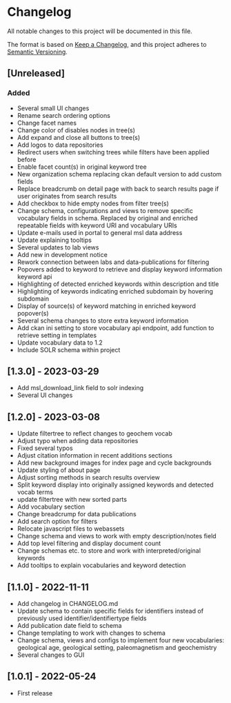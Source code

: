 # Changelog

All notable changes to this project will be documented in this file.

The format is based on [Keep a Changelog](https://keepachangelog.com/en/1.0.0/),
and this project adheres to [Semantic Versioning](https://semver.org/spec/v2.0.0.html).

## [Unreleased]

### Added
- Several small UI changes
- Rename search ordering options
- Change facet names
- Change color of disables nodes in tree(s)
- Add expand and close all buttons to tree(s)
- Add logos to data repositories
- Redirect users when switching trees while filters have been applied before
- Enable facet count(s) in original keyword tree
- New organization schema replacing ckan default version to add custom fields
- Replace breadcrumb on detail page with back to search results page if user originates from search results
- Add checkbox to hide empty nodes from filter tree(s)
- Change schema, configurations and views to remove specific vocabulary fields in schema. 
Replaced by original and enriched repeatable fields with keyword URI and vocabulary URIs
- Update e-mails used in portal to general msl data address
- Update explaining tooltips
- Several updates to lab views
- Add new in development notice
- Rework connection between labs and data-publications for filtering
- Popovers added to keyword to retrieve and display keyword information keyword api
- Highlighting of detected enriched keywords within description and title
- Highlighting of keywords indicating enriched subdomain by hovering subdomain
- Display of source(s) of keyword matching in enriched keyword popover(s)
- Several schema changes to store extra keyword information
- Add ckan ini setting to store vocabulary api endpoint, add function to retrieve setting in templates
- Update vocabulary data to 1.2
- Include SOLR schema within project

## [1.3.0] - 2023-03-29
- Add msl_download_link field to solr indexing
- Several UI changes

## [1.2.0] - 2023-03-08

- Update filtertree to reflect changes to geochem vocab
- Adjust typo when adding data repositories
- Fixed several typos
- Adjust citation information in recent additions sections
- Add new background images for index page and cycle backgrounds
- Update styling of about page
- Adjust sorting methods in search results overview
- Split keyword display into originally assigned keywords and detected vocab terms
- update filtertree with new sorted parts
- Add vocabulary section
- Change breadcrump for data publications
- Add search option for filters
- Relocate javascript files to webassets
- Change schema and views to work with empty description/notes field
- Add top level filtering and display document count
- Change schemas etc. to store and work with interpreted/original keywords
- Add tooltips to explain vocabularies and keyword detection

## [1.1.0] - 2022-11-11

- Add changelog in CHANGELOG.md
- Update schema to contain specific fields for identifiers instead of previously used identifier/identifiertype fields
- Add publication date field to schema
- Change templating to work with changes to schema
- Change schema, views and configs to implement four new vocabularies: geological age, geological setting, 
paleomagnetism and geochemistry
- Several changes to GUI

## [1.0.1] - 2022-05-24

- First release